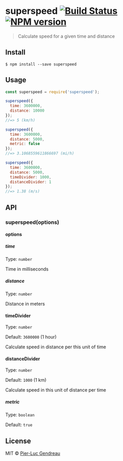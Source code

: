 # superspeed [![Build Status](https://travis-ci.org/Zertz/superspeed.svg?branch=master)](https://travis-ci.org/Zertz/superspeed) [![NPM version](https://badge.fury.io/js/superspeed.png)](http://badge.fury.io/js/superspeed)

> Calculate speed for a given time and distance


## Install

```
$ npm install --save superspeed
```


## Usage

```js
const superspeed = require('superspeed');

superspeed({
  time: 3600000,
  distance: 10000
});
//=> 5 (km/h)

superspeed({
  time: 3600000,
  distance: 5000,
  metric: false
});
//=> 3.1068559611866697 (mi/h)

superspeed({
  time: 3600000,
  distance: 5000,
  timeDivider: 1000,
  distanceDivider: 1
});
//=> 1.38 (m/s)
```

## API

### superspeed(options)

#### options

##### time

Type: `number`

Time in milliseconds

##### distance

Type: `number`

Distance in meters

#### timeDivider

Type: `number`

Default: `3600000` (1 hour)

Calculate speed in distance per this unit of time

#### distanceDivider

Type: `number`

Default: `1000` (1 km)

Calculate speed in this unit of distance per time

##### metric

Type: `boolean`

Default: `true`


## License

MIT © [Pier-Luc Gendreau](https://github.com/Zertz)
